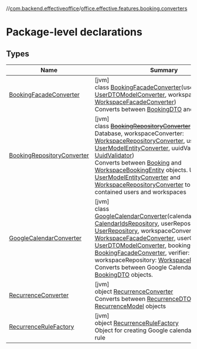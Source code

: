 //[com.backend.effectiveoffice](../../index.md)/[office.effective.features.booking.converters](index.md)

# Package-level declarations

## Types

| Name | Summary |
|---|---|
| [BookingFacadeConverter](-booking-facade-converter/index.md) | [jvm]<br>class [BookingFacadeConverter](-booking-facade-converter/index.md)(userConverter: [UserDTOModelConverter](../office.effective.features.user.converters/-user-d-t-o-model-converter/index.md), workspaceConverter: [WorkspaceFacadeConverter](../office.effective.features.workspace.converters/-workspace-facade-converter/index.md))<br>Converts between [BookingDTO](../office.effective.dto/-booking-d-t-o/index.md) and [Booking](../office.effective.model/-booking/index.md) |
| [BookingRepositoryConverter](-booking-repository-converter/index.md) | [jvm]<br>class [~~BookingRepositoryConverter~~](-booking-repository-converter/index.md)(database: Database, workspaceConverter: [WorkspaceRepositoryConverter](../office.effective.features.workspace.converters/-workspace-repository-converter/index.md), userConverter: [UserModelEntityConverter](../office.effective.features.user.converters/-user-model-entity-converter/index.md), uuidValidator: [UuidValidator](../office.effective.common.utils/-uuid-validator/index.md))<br>Converts between [Booking](../office.effective.model/-booking/index.md) and [WorkspaceBookingEntity](../office.effective.features.booking.repository/-workspace-booking-entity/index.md) objects. Uses [UserModelEntityConverter](../office.effective.features.user.converters/-user-model-entity-converter/index.md) and [WorkspaceRepositoryConverter](../office.effective.features.workspace.converters/-workspace-repository-converter/index.md) to convert contained users and workspaces |
| [GoogleCalendarConverter](-google-calendar-converter/index.md) | [jvm]<br>class [GoogleCalendarConverter](-google-calendar-converter/index.md)(calendarIdsRepository: [CalendarIdsRepository](../office.effective.features.calendar.repository/-calendar-ids-repository/index.md), userRepository: [UserRepository](../office.effective.features.user.repository/-user-repository/index.md), workspaceConverter: [WorkspaceFacadeConverter](../office.effective.features.workspace.converters/-workspace-facade-converter/index.md), userConverter: [UserDTOModelConverter](../office.effective.features.user.converters/-user-d-t-o-model-converter/index.md), bookingConverter: [BookingFacadeConverter](-booking-facade-converter/index.md), verifier: [UuidValidator](../office.effective.common.utils/-uuid-validator/index.md), workspaceRepository: [WorkspaceRepository](../office.effective.features.workspace.repository/-workspace-repository/index.md))<br>Converts between Google Calendar Event and [BookingDTO](../office.effective.dto/-booking-d-t-o/index.md) objects. |
| [RecurrenceConverter](-recurrence-converter/index.md) | [jvm]<br>object [RecurrenceConverter](-recurrence-converter/index.md)<br>Converts between [RecurrenceDTO](../model/-recurrence-d-t-o/index.md) and [RecurrenceModel](../office.effective.model/-recurrence-model/index.md) objects |
| [RecurrenceRuleFactory](-recurrence-rule-factory/index.md) | [jvm]<br>object [RecurrenceRuleFactory](-recurrence-rule-factory/index.md)<br>Object for creating Google calendar recurrence rule |
